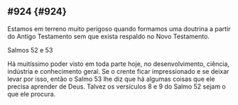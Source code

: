 ## #924 {#924}

Estamos em terreno muito perigoso quando formamos uma doutrina a partir do Antigo Testamento sem que exista respaldo no Novo Testamento.

Salmos 52 e 53

Há muitíssimo poder visto em toda parte hoje, no desenvolvimento, ciência, indústria e conhecimento geral. Se o crente ficar impressionado e se deixar levar por isso, então o Salmo 53 lhe diz que há algumas coisas que ele precisa aprender de Deus. Talvez os versículos 8 e 9 do Salmo 52 sejam o que ele procura.